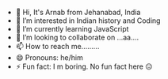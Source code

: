 - 👋 Hi, It's Arnab from Jehanabad, India 
- 👀 I’m interested in Indian history and Coding 
- 🌱 I’m currently learning JavaScript 
- 💞️ I’m looking to collaborate on ...aa....
- 📫 How to reach me.........
- 😄 Pronouns: he/him
- ⚡ Fun fact: I m boring. No fun fact here 😑

<!---
psudocoder-Arnab/psudocoder-Arnab is a ✨ special ✨ repository because its `README.md` (this file) appears on your GitHub profile.
You can click the Preview link to take a look at your changes.
--->
